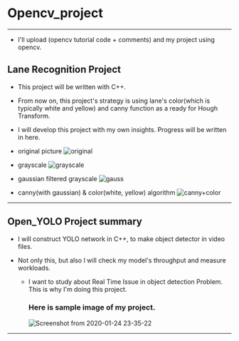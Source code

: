 # Opencv_project
---
* I'll upload (opencv tutorial code + comments) and my project using opencv.
## Lane Recognition Project
* This project will be written with C++. 
* From now on, this project's strategy is using lane's color(which is typically white and yellow) and canny function as a ready for Hough Transform.
* I will develop this project with my own insights. Progress will be written in here.
* original picture
![original](https://user-images.githubusercontent.com/42925197/73737255-a30d4600-4785-11ea-9e01-e0fa68d39e7e.PNG)

* grayscale
![grayscale](https://user-images.githubusercontent.com/42925197/73737259-a3a5dc80-4785-11ea-8fa5-e7c0c341d574.PNG)

* gaussian filtered grayscale
![gauss](https://user-images.githubusercontent.com/42925197/73737257-a30d4600-4785-11ea-9b8a-a68a689cce7b.PNG)

* canny(with gaussian) & color(white, yellow) algorithm 
![canny+color](https://user-images.githubusercontent.com/42925197/73737260-a3a5dc80-4785-11ea-945a-1227453d4018.PNG)

---
## Open_YOLO Project summary
* I will construct YOLO network in C++, to make object detector in video files.

* Not only this, but also I will check my model's throughput and measure workloads.
  * I want to study about Real Time Issue in object detection Problem. This is why I'm doing this project.

    ### Here is sample image of my project.
    ![Screenshot from 2020-01-24 23-35-22](https://user-images.githubusercontent.com/42925197/73077399-70508b80-3f03-11ea-85fa-f2a6351760d5.png)

---



